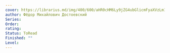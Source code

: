 ```yaml
---
cover: https://librarius.md/img/400/600/aHR0cHM6Ly9jZG4ubGlicmFyaXVzLm1kL2ltZy9jYXRhbG9nL2Jlc3lfMTY0OTg0MzUwMy5qcGc_e_.jpg
author: Фёдор Михайлович Достоевский
Series: 
Order: 
rating: 
Status: ToRead
Finished: ""
Level:
---
```








